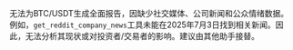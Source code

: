 无法为BTC/USDT生成全面报告，因缺少社交媒体、公司新闻和公众情绪数据。例如，`get_reddit_company_news`工具未能在2025年7月3日找到相关新闻。因此，无法分析其现状或对投资者/交易者的影响。建议由其他助手接替。